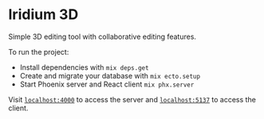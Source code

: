 # Iridium 3D

Simple 3D editing tool with collaborative editing features.

To run the project:

  * Install dependencies with `mix deps.get`
  * Create and migrate your database with `mix ecto.setup`
  * Start Phoenix server and React client  `mix phx.server`

Visit [`localhost:4000`](http://localhost:4000) to access the server and [`localhost:5137`](http://localhost:5137) to access the client.